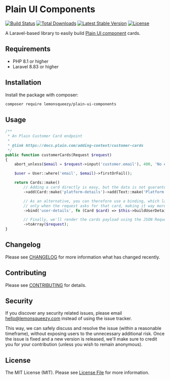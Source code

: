 # Plain UI Components

<p>
    <a href="https://github.com/lmsqueezy/plain-ui-components/actions"><img src="https://github.com/lmsqueezy/plain-ui-components/actions/workflows/tests.yml/badge.svg" alt="Build Status"></a>
    <a href="https://packagist.org/packages/lemonsqueezy/plain-ui-components"><img src="https://img.shields.io/packagist/dt/lemonsqueezy/plain-ui-components" alt="Total Downloads"></a>
    <a href="https://packagist.org/packages/lemonsqueezy/plain-ui-components"><img src="https://img.shields.io/packagist/v/lemonsqueezy/plain-ui-components" alt="Latest Stable Version"></a>
    <a href="https://packagist.org/packages/lemonsqueezy/plain-ui-components"><img src="https://img.shields.io/packagist/l/lemonsqueezy/plain-ui-components" alt="License"></a>
</p>

A Laravel-based library to easily build [Plain UI component](https://docs.plain.com/adding-context/ui-components) cards.

## Requirements

- PHP 8.1 or higher
- Laravel 8.83 or higher

## Installation

Install the package with composer:

```bash
composer require lemonsqueezy/plain-ui-components
```

## Usage

```php
/**
 * An Plain Customer Card endpoint
 *
 * @link https://docs.plain.com/adding-context/customer-cards
 */
public function customerCards(Request $request)
{
    abort_unless($email = $request->input('customer.email'), 400, 'No email provided.');

    $user = User::where('email', $email)->firstOrFail();

    return Cards::make()
        // Adding a card directly is easy, but the data is not guaranteed to be used by Plain.
        ->add(Card::make('platform-details')->add(Text::make('Platform Version: '.config('app.version')))

        // As an alternative, you can therefore use a binding, which lazily resolves
        // only when the request asks for that card, making it way more efficient.
        ->bind('user-details', fn (Card $card) => $this->buildUserDetailsCard($card, $user))

        // Finally, we'll render the cards payload using the JSON Request made by Plain.        
        ->toArray($request);
}
```

## Changelog

Please see [CHANGELOG](CHANGELOG.md) for more information what has changed recently.

## Contributing

Please see [CONTRIBUTING](CONTRIBUTING.md) for details.

## Security

If you discover any security related issues, please email hello@lemonsqueezy.com instead of using the issue tracker.

This way, we can safely discuss and resolve the issue (within a reasonable timeframe), without exposing users to the unnecessary additional risk.
Once the issue is fixed and a new version is released, we'll make sure to credit you for your contribution (unless you wish to remain anonymous).

## License

The MIT License (MIT). Please see [License File](LICENSE.md) for more information.
